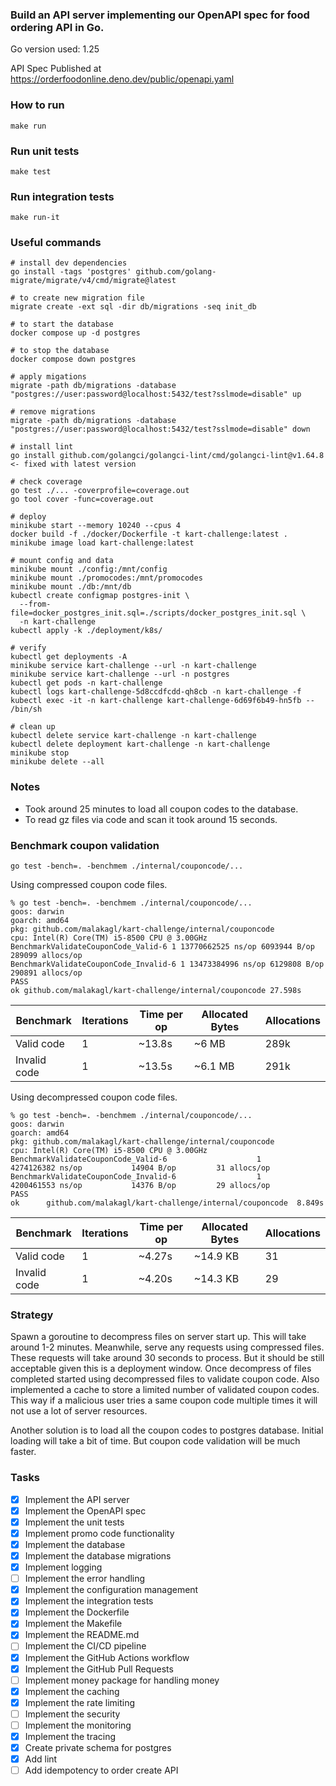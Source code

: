 
### Build an API server implementing our OpenAPI spec for food ordering API in Go.

Go version used: 1.25

API Spec Published at https://orderfoodonline.deno.dev/public/openapi.yaml

### How to run

```
make run
```

### Run unit tests

```
make test
```

### Run integration tests

```
make run-it
```

### Useful commands

```
# install dev dependencies
go install -tags 'postgres' github.com/golang-migrate/migrate/v4/cmd/migrate@latest

# to create new migration file
migrate create -ext sql -dir db/migrations -seq init_db

# to start the database
docker compose up -d postgres

# to stop the database
docker compose down postgres 

# apply migations
migrate -path db/migrations -database "postgres://user:password@localhost:5432/test?sslmode=disable" up

# remove migrations
migrate -path db/migrations -database "postgres://user:password@localhost:5432/test?sslmode=disable" down

# install lint
go install github.com/golangci/golangci-lint/cmd/golangci-lint@v1.64.8 <- fixed with latest version

# check coverage
go test ./... -coverprofile=coverage.out
go tool cover -func=coverage.out

# deploy
minikube start --memory 10240 --cpus 4
docker build -f ./docker/Dockerfile -t kart-challenge:latest .
minikube image load kart-challenge:latest

# mount config and data
minikube mount ./config:/mnt/config
minikube mount ./promocodes:/mnt/promocodes
minikube mount ./db:/mnt/db
kubectl create configmap postgres-init \
  --from-file=docker_postgres_init.sql=./scripts/docker_postgres_init.sql \
  -n kart-challenge
kubectl apply -k ./deployment/k8s/

# verify
kubectl get deployments -A
minikube service kart-challenge --url -n kart-challenge
minikube service kart-challenge --url -n postgres
kubectl get pods -n kart-challenge
kubectl logs kart-challenge-5d8ccdfcdd-qh8cb -n kart-challenge -f
kubectl exec -it -n kart-challenge kart-challenge-6d69f6b49-hn5fb -- /bin/sh

# clean up
kubectl delete service kart-challenge -n kart-challenge
kubectl delete deployment kart-challenge -n kart-challenge
minikube stop
minikube delete --all
```

### Notes
- Took around 25 minutes to load all coupon codes to the database.
- To read gz files via code and scan it took around 15 seconds.

### Benchmark coupon validation

```
go test -bench=. -benchmem ./internal/couponcode/...
```
Using compressed coupon code files.

```
% go test -bench=. -benchmem ./internal/couponcode/...
goos: darwin
goarch: amd64
pkg: github.com/malakagl/kart-challenge/internal/couponcode
cpu: Intel(R) Core(TM) i5-8500 CPU @ 3.00GHz
BenchmarkValidateCouponCode_Valid-6 1 13770662525 ns/op 6093944 B/op 289099 allocs/op
BenchmarkValidateCouponCode_Invalid-6 1 13473384996 ns/op 6129808 B/op 290891 allocs/op
PASS
ok github.com/malakagl/kart-challenge/internal/couponcode 27.598s
```

| Benchmark    | Iterations | Time per op | Allocated Bytes | Allocations |
| ------------ | ---------- | ----------- | --------------- | ----------- |
| Valid code   | 1          | ~13.8s     | ~6 MB          | 289k        |
| Invalid code | 1          | ~13.5s     | ~6.1 MB        | 291k        |

Using decompressed coupon code files.

```
% go test -bench=. -benchmem ./internal/couponcode/...
goos: darwin
goarch: amd64
pkg: github.com/malakagl/kart-challenge/internal/couponcode
cpu: Intel(R) Core(TM) i5-8500 CPU @ 3.00GHz
BenchmarkValidateCouponCode_Valid-6                    1        4274126382 ns/op           14904 B/op         31 allocs/op
BenchmarkValidateCouponCode_Invalid-6                  1        4200461553 ns/op           14376 B/op         29 allocs/op
PASS
ok      github.com/malakagl/kart-challenge/internal/couponcode  8.849s
```
| Benchmark    | Iterations | Time per op | Allocated Bytes | Allocations |
| ------------ | ---------- |-------------|-----------------| ----------- |
| Valid code   | 1          | ~4.27s      | ~14.9 KB        | 31          |
| Invalid code | 1          | ~4.20s      | ~14.3 KB        | 29          |

### Strategy

Spawn a goroutine to decompress files on server start up.
This will take around 1-2 minutes.
Meanwhile, serve any requests using compressed files.
These requests will take around 30 seconds to process. 
But it should be still acceptable given this is a deployment window.
Once decompress of files completed started using decompressed files to validate coupon code.
Also implemented a cache to store a limited number of validated coupon codes.
This way if a malicious user tries a same coupon code multiple times it will not use a lot of server resources.

Another solution is to load all the coupon codes to postgres database.
Initial loading will take a bit of time. But coupon code validation will be much faster.

### Tasks
- [x] Implement the API server
- [x] Implement the OpenAPI spec
- [x] Implement the unit tests
- [x] Implement promo code functionality
- [x] Implement the database
- [x] Implement the database migrations
- [x] Implement logging
- [ ] Implement the error handling
- [x] Implement the configuration management
- [x] Implement the integration tests
- [x] Implement the Dockerfile
- [x] Implement the Makefile
- [x] Implement the README.md
- [ ] Implement the CI/CD pipeline
- [x] Implement the GitHub Actions workflow
- [x] Implement the GitHub Pull Requests
- [ ] Implement money package for handling money
- [x] Implement the caching
- [x] Implement the rate limiting
- [ ] Implement the security
- [ ] Implement the monitoring
- [x] Implement the tracing
- [x] Create private schema for postgres
- [x] Add lint
- [ ] Add idempotency to order create API